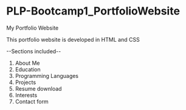 # PLP-Bootcamp1_PortfolioWebsite
My Portfolio Website

This portfolio website is developed in HTML and CSS

--Sections included--
1. About Me
2. Education
3. Programming Languages
4. Projects
5. Resume download
6. Interests
7. Contact form
